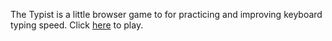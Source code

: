 The Typist is a little browser game to for practicing and improving keyboard typing speed. Click [here](https://sagering.github.io/typist/) to play.
